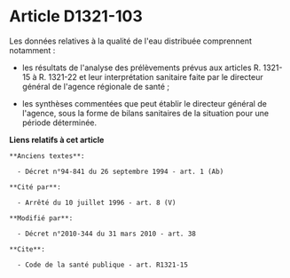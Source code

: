 # Article D1321-103

Les données relatives à la qualité de l'eau distribuée comprennent notamment :

- les résultats de l'analyse des prélèvements prévus aux articles R. 1321-15 à R. 1321-22 et leur interprétation sanitaire
faite par le directeur général de l'agence régionale de santé ;

- les synthèses commentées que peut établir le directeur général de l'agence, sous la forme de bilans sanitaires de la
situation pour une période déterminée.

**Liens relatifs à cet article**

	**Anciens textes**:

	  - Décret n°94-841 du 26 septembre 1994 - art. 1 (Ab)

	**Cité par**:

	  - Arrêté du 10 juillet 1996 - art. 8 (V)

	**Modifié par**:

	  - Décret n°2010-344 du 31 mars 2010 - art. 38

	**Cite**:

	  - Code de la santé publique - art. R1321-15
